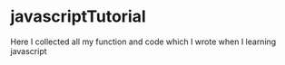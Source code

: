 # javascriptTutorial
 Here I collected all my function and code which I wrote when I learning javascript
